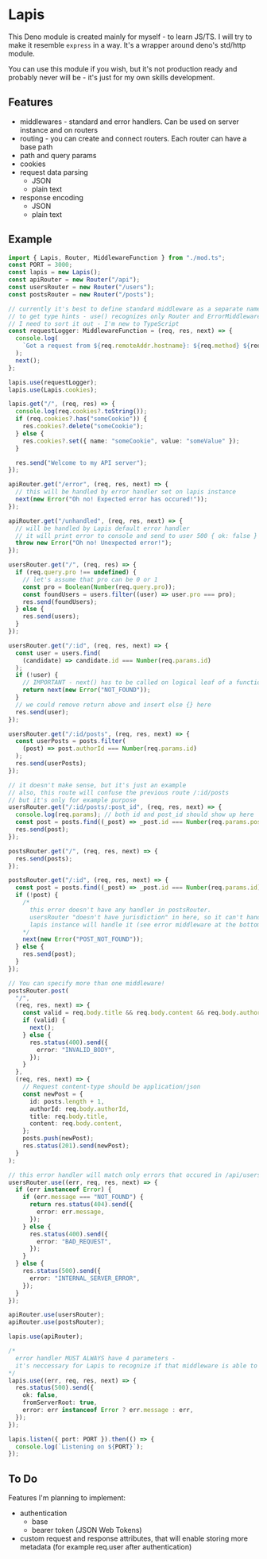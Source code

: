 # Lapis

This Deno module is created mainly for myself - to learn JS/TS.
I will try to make it resemble `express` in a way. It's a wrapper around deno's std/http module.

You can use this module if you wish, but it's not production ready and probably never will be - it's just for my own skills development.

## Features

- middlewares - standard and error handlers. Can be used on server instance and on routers
- routing - you can create and connect routers. Each router can have a base path
- path and query params
- cookies
- request data parsing
  - JSON
  - plain text
- response encoding
  - JSON
  - plain text

## Example

```typescript
import { Lapis, Router, MiddlewareFunction } from "./mod.ts";
const PORT = 3000;
const lapis = new Lapis();
const apiRouter = new Router("/api");
const usersRouter = new Router("/users");
const postsRouter = new Router("/posts");

// currently it's best to define standard middleware as a separate named function
// to get type hints - use() recognizes only Router and ErrorMiddlewareFunction for some reason
// I need to sort it out - I'm new to TypeScript
const requestLogger: MiddlewareFunction = (req, res, next) => {
  console.log(
    `Got a request from ${req.remoteAddr.hostname}: ${req.method} ${req.url}`
  );
  next();
};

lapis.use(requestLogger);
lapis.use(Lapis.cookies);

lapis.get("/", (req, res) => {
  console.log(req.cookies?.toString());
  if (req.cookies?.has("someCookie")) {
    res.cookies?.delete("someCookie");
  } else {
    res.cookies?.set({ name: "someCookie", value: "someValue" });
  }

  res.send("Welcome to my API server");
});

apiRouter.get("/error", (req, res, next) => {
  // this will be handled by error handler set on lapis instance
  next(new Error("Oh no! Expected error has occured!"));
});

apiRouter.get("/unhandled", (req, res, next) => {
  // will be handled by Lapis default error handler
  // it will print error to console and send to user 500 { ok: false }
  throw new Error("Oh no! Unexpected error!");
});

usersRouter.get("/", (req, res) => {
  if (req.query.pro !== undefined) {
    // let's assume that pro can be 0 or 1
    const pro = Boolean(Number(req.query.pro));
    const foundUsers = users.filter((user) => user.pro === pro);
    res.send(foundUsers);
  } else {
    res.send(users);
  }
});

usersRouter.get("/:id", (req, res, next) => {
  const user = users.find(
    (candidate) => candidate.id === Number(req.params.id)
  );
  if (!user) {
    // IMPORTANT - next() has to be called on logical leaf of a function
    return next(new Error("NOT_FOUND"));
  }
  // we could remove return above and insert else {} here
  res.send(user);
});

usersRouter.get("/:id/posts", (req, res, next) => {
  const userPosts = posts.filter(
    (post) => post.authorId === Number(req.params.id)
  );
  res.send(userPosts);
});

// it doesn't make sense, but it's just an example
// also, this route will confuse the previous route /:id/posts
// but it's only for example purpose
usersRouter.get("/:id/posts/:post_id", (req, res, next) => {
  console.log(req.params); // both id and post_id should show up here
  const post = posts.find((_post) => _post.id === Number(req.params.post_id));
  res.send(post);
});

postsRouter.get("/", (req, res, next) => {
  res.send(posts);
});

postsRouter.get("/:id", (req, res, next) => {
  const post = posts.find((_post) => _post.id === Number(req.params.id));
  if (!post) {
    /*
      this error doesn't have any handler in postsRouter.
      usersRouter "doesn't have jurisdiction" in here, so it can't handle it
      lapis instance will handle it (see error middleware at the bottom)
    */
    next(new Error("POST_NOT_FOUND"));
  } else {
    res.send(post);
  }
});

// You can specify more than one middleware!
postsRouter.post(
  "/",
  (req, res, next) => {
    const valid = req.body.title && req.body.content && req.body.authorId;
    if (valid) {
      next();
    } else {
      res.status(400).send({
        error: "INVALID_BODY",
      });
    }
  },
  (req, res, next) => {
    // Request content-type should be application/json
    const newPost = {
      id: posts.length + 1,
      authorId: req.body.authorId,
      title: req.body.title,
      content: req.body.content,
    };
    posts.push(newPost);
    res.status(201).send(newPost);
  }
);

// this error handler will match only errors that occured in /api/users/*
usersRouter.use((err, req, res, next) => {
  if (err instanceof Error) {
    if (err.message === "NOT_FOUND") {
      return res.status(404).send({
        error: err.message,
      });
    } else {
      res.status(400).send({
        error: "BAD_REQUEST",
      });
    }
  } else {
    res.status(500).send({
      error: "INTERNAL_SERVER_ERROR",
    });
  }
});

apiRouter.use(usersRouter);
apiRouter.use(postsRouter);

lapis.use(apiRouter);

/*
  error handler MUST ALWAYS have 4 parameters -
  it's neccessary for Lapis to recognize if that middleware is able to handle an error
*/
lapis.use((err, req, res, next) => {
  res.status(500).send({
    ok: false,
    fromServerRoot: true,
    error: err instanceof Error ? err.message : err,
  });
});

lapis.listen({ port: PORT }).then(() => {
  console.log(`Listening on ${PORT}`);
});
```

## To Do

Features I'm planning to implement:

- authentication
  - base
  - bearer token (JSON Web Tokens)
- custom request and response attributes, that will
  enable storing more metadata (for example req.user after authentication)
